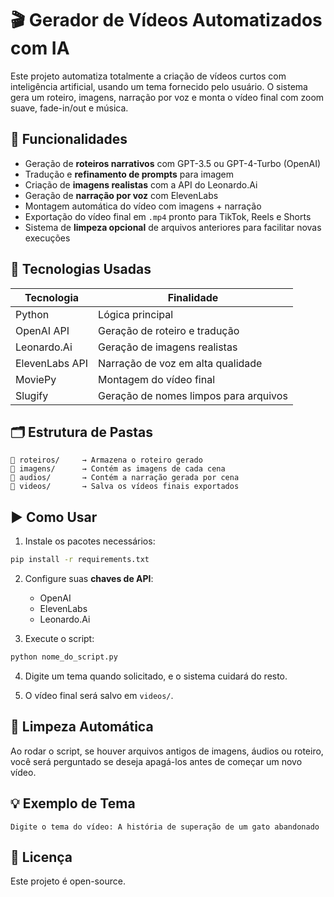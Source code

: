 # 🎬 Gerador de Vídeos Automatizados com IA

Este projeto automatiza totalmente a criação de vídeos curtos com inteligência artificial, usando um tema fornecido pelo usuário. O sistema gera um roteiro, imagens, narração por voz e monta o vídeo final com zoom suave, fade-in/out e música.

## 🧠 Funcionalidades

- Geração de **roteiros narrativos** com GPT-3.5 ou GPT-4-Turbo (OpenAI)
- Tradução e **refinamento de prompts** para imagem
- Criação de **imagens realistas** com a API do Leonardo.Ai
- Geração de **narração por voz** com ElevenLabs
- Montagem automática do vídeo com imagens + narração
- Exportação do vídeo final em `.mp4` pronto para TikTok, Reels e Shorts
- Sistema de **limpeza opcional** de arquivos anteriores para facilitar novas execuções

## 🧰 Tecnologias Usadas

| Tecnologia     | Finalidade                            |
| -------------- | ------------------------------------- |
| Python         | Lógica principal                      |
| OpenAI API     | Geração de roteiro e tradução         |
| Leonardo.Ai    | Geração de imagens realistas          |
| ElevenLabs API | Narração de voz em alta qualidade     |
| MoviePy        | Montagem do vídeo final               |
| Slugify        | Geração de nomes limpos para arquivos |

## 🗂️ Estrutura de Pastas

```
📁 roteiros/     → Armazena o roteiro gerado
📁 imagens/      → Contém as imagens de cada cena
📁 audios/       → Contém a narração gerada por cena
📁 videos/       → Salva os vídeos finais exportados
```

## ▶️ Como Usar

1. Instale os pacotes necessários:

```bash
pip install -r requirements.txt
```

2. Configure suas **chaves de API**:

   - OpenAI
   - ElevenLabs
   - Leonardo.Ai

3. Execute o script:

```bash
python nome_do_script.py
```

4. Digite um tema quando solicitado, e o sistema cuidará do resto.

5. O vídeo final será salvo em `videos/`.

## 🧹 Limpeza Automática

Ao rodar o script, se houver arquivos antigos de imagens, áudios ou roteiro, você será perguntado se deseja apagá-los antes de começar um novo vídeo.

## 💡 Exemplo de Tema

```
Digite o tema do vídeo: A história de superação de um gato abandonado
```

## 📄 Licença

Este projeto é open-source.
